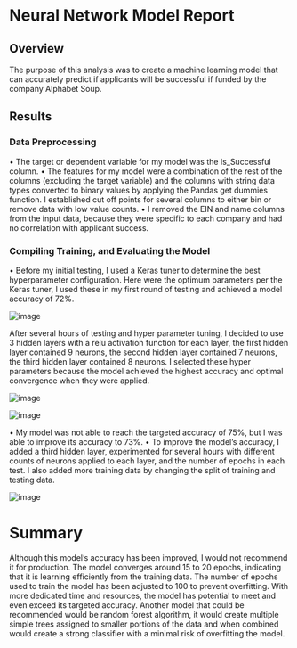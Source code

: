 # Neural Network Model Report

## Overview
The purpose of this analysis was to create a machine learning model that can accurately predict if applicants will be successful if funded by the company Alphabet Soup.

## Results

### Data Preprocessing 
•	The target or dependent variable for my model was the Is_Successful column.
•	The features for my model were a combination of the rest of the columns (excluding the target variable) and the columns with string data types converted to binary values by applying the Pandas get dummies function. I established cut off points for several columns to either bin or remove data with low value counts.
•	I removed the EIN and name columns from the input data, because they were specific to each company and had no correlation with applicant success.

### Compiling Training, and Evaluating the Model
•	Before my initial testing, I used a Keras tuner to determine the best hyperparameter configuration. Here were the optimum parameters per the Keras tuner, I used these in my first round of testing and achieved a model accuracy of 72%.

![image](https://github.com/TZDSGeek/Deep-Learning-Challenge/assets/137857956/781c5e48-a163-4787-a415-516797377d87)

After several hours of testing and hyper parameter tuning, I decided to use 3 hidden layers with a relu activation function for each layer, the first hidden layer contained 9 neurons, the second hidden layer contained 7 neurons, the third hidden layer contained 8 neurons. I selected these hyper parameters because the model achieved the highest accuracy and optimal convergence when they were applied. 

![image](https://github.com/TZDSGeek/Deep-Learning-Challenge/assets/137857956/d368d2ce-da54-4273-b73a-e614960b9c90)

![image](https://github.com/TZDSGeek/Deep-Learning-Challenge/assets/137857956/92579ae7-419a-451e-a1f0-ad63434b05b0)

•	My model was not able to reach the targeted accuracy of 75%, but I was able to improve its accuracy to 73%.
•	To improve the model’s accuracy, I added a third hidden layer, experimented for several hours with different counts of neurons applied to each layer, and the number of epochs in each test. I also added more training data by changing the split of training and testing data.

![image](https://github.com/TZDSGeek/Deep-Learning-Challenge/assets/137857956/1051a0e5-8e70-4c5e-832d-2b4cc908c75d)

# Summary
Although this model’s accuracy has been improved, I would not recommend it for production. The model converges around 15 to 20 epochs, indicating that it is learning efficiently from the training data. The number of epochs used to train the model has been adjusted to 100 to prevent overfitting. With more dedicated time and resources, the model has potential to meet and even exceed its targeted accuracy. Another model that could be recommended would be random forest algorithm, it would create multiple simple trees assigned to smaller portions of the data and when combined would create a strong classifier with a minimal risk of overfitting the model.
